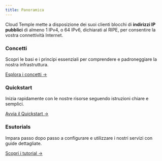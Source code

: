 ```yaml
---
title: Panoramica
---
```


Cloud Temple mette a disposizione dei suoi clienti blocchi di __indirizzi IP pubblici__ di almeno 1 IPv4, o 64 IPv6, dichiarati al RIPE, per consentire la vostra connettività Internet.

<div className="card-grid">
  <div className="card">
    <h3>Concetti</h3>
    <p>Scopri le basi e i principi essenziali per comprendere e padroneggiare la nostra infrastruttura.</p>
    <a href="./internet/concepts" className="card-link">Esplora i concetti &rarr;</a>
  </div>
  <div className="card">
    <h3>Quickstart</h3>
    <p>Inizia rapidamente con le nostre risorse seguendo istruzioni chiare e semplici.</p>
    <a href="./internet/quickstart" className="card-link">Avvia il Quickstart &rarr;</a>
  </div>
    <div className="card">
    <h3>Esutorials</h3>
    <p>Impara passo dopo passo a configurare e utilizzare i nostri servizi con guide dettagliate.</p>
    <a href="./internet/tutorials" className="card-link">Scopri i tutorial &rarr;</a>
  </div>
</div>
